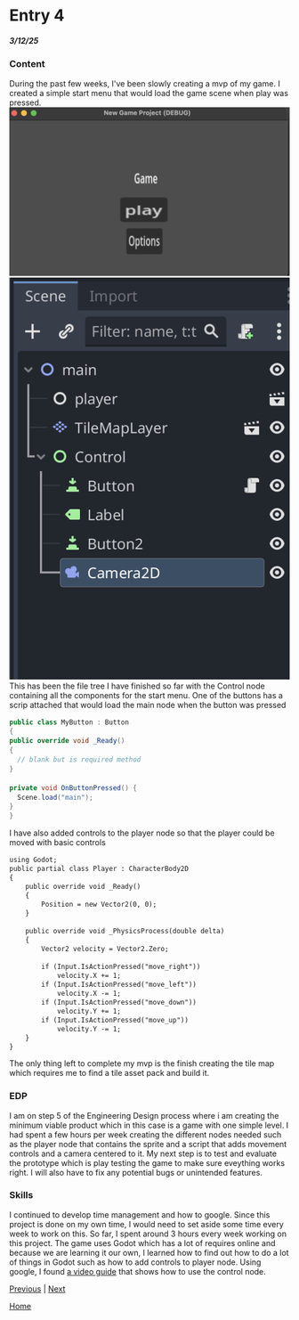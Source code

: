 # Entry 4
##### 3/12/25

### Content

During the past few weeks, I've been slowly creating a mvp of my game. I created a simple start menu that would load the game scene when play was pressed.
![a](../images/centered.png)
![a](../images/progress1.png)
This has been the file tree I have finished so far with the Control node containing all the components for the start menu. One of the buttons has a scrip attached that would load the main node when the button was pressed
```c#
public class MyButton : Button
{
public override void _Ready()
{
  // blank but is required method
}

private void OnButtonPressed() {
  Scene.load("main");
}
}
```
I have also added controls to the player node so that the player could be moved with basic controls
```
using Godot;
public partial class Player : CharacterBody2D
{
    public override void _Ready()
    {
        Position = new Vector2(0, 0);  
    }

    public override void _PhysicsProcess(double delta)
    {
        Vector2 velocity = Vector2.Zero;

        if (Input.IsActionPressed("move_right"))
            velocity.X += 1;
        if (Input.IsActionPressed("move_left"))
            velocity.X -= 1;
        if (Input.IsActionPressed("move_down"))
            velocity.Y += 1;
        if (Input.IsActionPressed("move_up"))
            velocity.Y -= 1;
    }
}
```
The only thing left to complete my mvp is the finish creating the tile map which requires me to find a tile asset pack and build it.

### EDP
I am on step 5 of the Engineering Design process where i am creating the minimum viable product which in this case is a game with one simple level.
I had spent a few hours per week creating the different nodes needed such as the player node that contains the sprite and a script that adds movement controls and a camera centered to it. My next step is to test and evaluate the prototype which is play testing the game to make sure eveything works right. I will also have to fix any potential bugs or unintended features.

### Skills
I continued to develop time management and how to google. Since this project is done on my own time, I would need to set aside some time every week to work on this. So far, I spent around 3 hours every week working on this project. The game uses Godot which has a lot of requires online and because we are learning it our own, I learned how to find out how to do a lot of things in Godot such as how to add controls to player node. Using google, I found [a video guide](https://www.youtube.com/watch?v=KfydpMuTBvA) that shows how to use the control node. 





[Previous](entry03.md) | [Next](entry05.md)

[Home](../README.md)